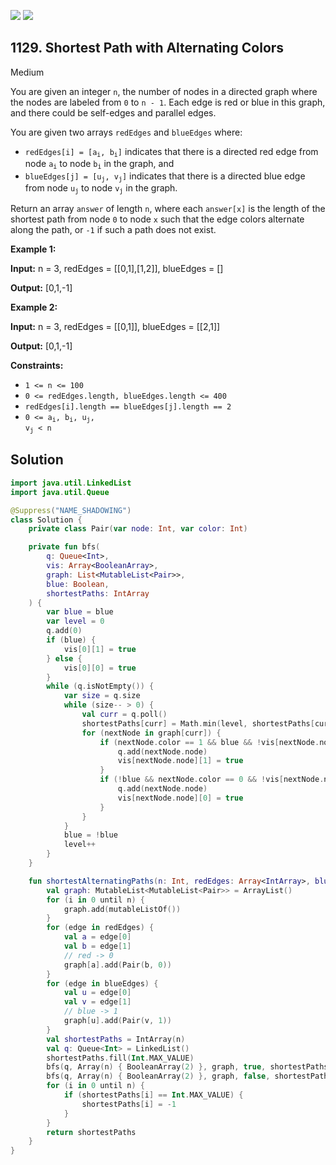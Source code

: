 [![](https://img.shields.io/github/stars/javadev/LeetCode-in-Kotlin?label=Stars&style=flat-square)](https://github.com/javadev/LeetCode-in-Kotlin)
[![](https://img.shields.io/github/forks/javadev/LeetCode-in-Kotlin?label=Fork%20me%20on%20GitHub%20&style=flat-square)](https://github.com/javadev/LeetCode-in-Kotlin/fork)

## 1129\. Shortest Path with Alternating Colors

Medium

You are given an integer `n`, the number of nodes in a directed graph where the nodes are labeled from `0` to `n - 1`. Each edge is red or blue in this graph, and there could be self-edges and parallel edges.

You are given two arrays `redEdges` and `blueEdges` where:

*   <code>redEdges[i] = [a<sub>i</sub>, b<sub>i</sub>]</code> indicates that there is a directed red edge from node <code>a<sub>i</sub></code> to node <code>b<sub>i</sub></code> in the graph, and
*   <code>blueEdges[j] = [u<sub>j</sub>, v<sub>j</sub>]</code> indicates that there is a directed blue edge from node <code>u<sub>j</sub></code> to node <code>v<sub>j</sub></code> in the graph.

Return an array `answer` of length `n`, where each `answer[x]` is the length of the shortest path from node `0` to node `x` such that the edge colors alternate along the path, or `-1` if such a path does not exist.

**Example 1:**

**Input:** n = 3, redEdges = \[\[0,1],[1,2]], blueEdges = []

**Output:** [0,1,-1]

**Example 2:**

**Input:** n = 3, redEdges = \[\[0,1]], blueEdges = \[\[2,1]]

**Output:** [0,1,-1]

**Constraints:**

*   `1 <= n <= 100`
*   `0 <= redEdges.length, blueEdges.length <= 400`
*   `redEdges[i].length == blueEdges[j].length == 2`
*   <code>0 <= a<sub>i</sub>, b<sub>i</sub>, u<sub>j</sub>, v<sub>j</sub> < n</code>

## Solution

```kotlin
import java.util.LinkedList
import java.util.Queue

@Suppress("NAME_SHADOWING")
class Solution {
    private class Pair(var node: Int, var color: Int)

    private fun bfs(
        q: Queue<Int>,
        vis: Array<BooleanArray>,
        graph: List<MutableList<Pair>>,
        blue: Boolean,
        shortestPaths: IntArray
    ) {
        var blue = blue
        var level = 0
        q.add(0)
        if (blue) {
            vis[0][1] = true
        } else {
            vis[0][0] = true
        }
        while (q.isNotEmpty()) {
            var size = q.size
            while (size-- > 0) {
                val curr = q.poll()
                shortestPaths[curr] = Math.min(level, shortestPaths[curr])
                for (nextNode in graph[curr]) {
                    if (nextNode.color == 1 && blue && !vis[nextNode.node][1]) {
                        q.add(nextNode.node)
                        vis[nextNode.node][1] = true
                    }
                    if (!blue && nextNode.color == 0 && !vis[nextNode.node][0]) {
                        q.add(nextNode.node)
                        vis[nextNode.node][0] = true
                    }
                }
            }
            blue = !blue
            level++
        }
    }

    fun shortestAlternatingPaths(n: Int, redEdges: Array<IntArray>, blueEdges: Array<IntArray>): IntArray {
        val graph: MutableList<MutableList<Pair>> = ArrayList()
        for (i in 0 until n) {
            graph.add(mutableListOf())
        }
        for (edge in redEdges) {
            val a = edge[0]
            val b = edge[1]
            // red -> 0
            graph[a].add(Pair(b, 0))
        }
        for (edge in blueEdges) {
            val u = edge[0]
            val v = edge[1]
            // blue -> 1
            graph[u].add(Pair(v, 1))
        }
        val shortestPaths = IntArray(n)
        val q: Queue<Int> = LinkedList()
        shortestPaths.fill(Int.MAX_VALUE)
        bfs(q, Array(n) { BooleanArray(2) }, graph, true, shortestPaths)
        bfs(q, Array(n) { BooleanArray(2) }, graph, false, shortestPaths)
        for (i in 0 until n) {
            if (shortestPaths[i] == Int.MAX_VALUE) {
                shortestPaths[i] = -1
            }
        }
        return shortestPaths
    }
}
```